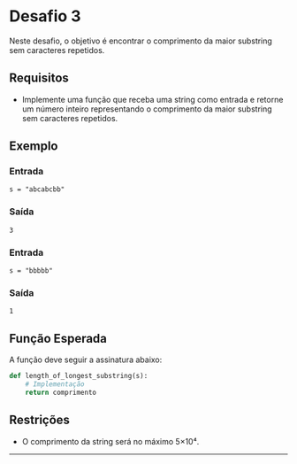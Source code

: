 # Desafio 3

Neste desafio, o objetivo é encontrar o comprimento da maior substring sem caracteres repetidos.

## Requisitos
- Implemente uma função que receba uma string como entrada e retorne um número inteiro representando o comprimento da maior substring sem caracteres repetidos.

## Exemplo

### Entrada
```plaintext
s = "abcabcbb"
```

### Saída
```plaintext
3
```

### Entrada
```plaintext
s = "bbbbb"
```

### Saída
```plaintext
1
```

## Função Esperada
A função deve seguir a assinatura abaixo:
```python
def length_of_longest_substring(s):
    # Implementação
    return comprimento
```

## Restrições
- O comprimento da string será no máximo 5×10⁴.

---
